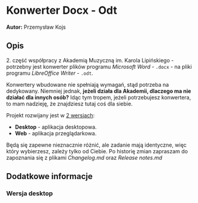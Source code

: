 <h1>Konwerter Docx - Odt</h1>
<b>Autor:</b> Przemysław Kojs

<h2>Opis</h2>
2. część współpracy z Akademią Muzyczną im. Karola Lipińskiego - potrzebny jest konwerter plików programu <i>Microsoft Word</i> - <code>.docx</code> - na pliki programu <i>LibreOffice Writer</i> - <code>.odt</code>.

Konwertery wbudowane nie spełniają wymagań, stąd potrzeba na dedykowany. Niemniej jednak, <b>jeżeli działa dla Akademii, dlaczego ma nie działać dla innych osób?</b> Idąc tym tropem, jeżeli potrzebujesz konwertera, to mam nadzieję, że znajdziesz tutaj coś dla siebie.

Projekt rozwijany jest w <u>2 wersjach</u>:
<ul>
<li><b>Desktop</b> - aplikacja desktopowa.</li>
<li><b>Web</b> - aplikacja przeglądarkowa.</li>
</ul>

Będą się zapewne nieznacznie różnić, ale zadanie mają identyczne, więc który wybierzesz, zależy tylko od Ciebie. Po historię zmian zapraszam do zapoznania się z plikami <i>Changelog.md</i> oraz <i>Release notes.md</i>

<h2>Dodatkowe informacje</h2>
<h3>Wersja desktop</h3>